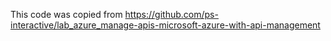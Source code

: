 This code was copied from https://github.com/ps-interactive/lab_azure_manage-apis-microsoft-azure-with-api-management
